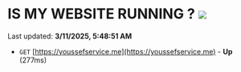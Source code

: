 # IS MY WEBSITE RUNNING ? [![](https://img.shields.io/static/v1?label=Sponsor&message=%E2%9D%A4&logo=GitHub&color=%23fe8e86)](https://github.com/sponsors/Youssef-Lehmam)

Last updated: **3/11/2025, 5:48:51 AM**

- `GET` [https://youssefservice.me](https://youssefservice.me) - **Up** (277ms)
